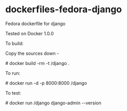 dockerfiles-fedora-django
========================

Fedora dockerfile for django

Tested on Docker 1.0.0

To build:

Copy the sources down -


\# docker build -rm -t <username>/django .



To run:


\# docker run -d -p 8000:8000 <username>/django


To test:


\# docker run <username>/django django-admin --version 

